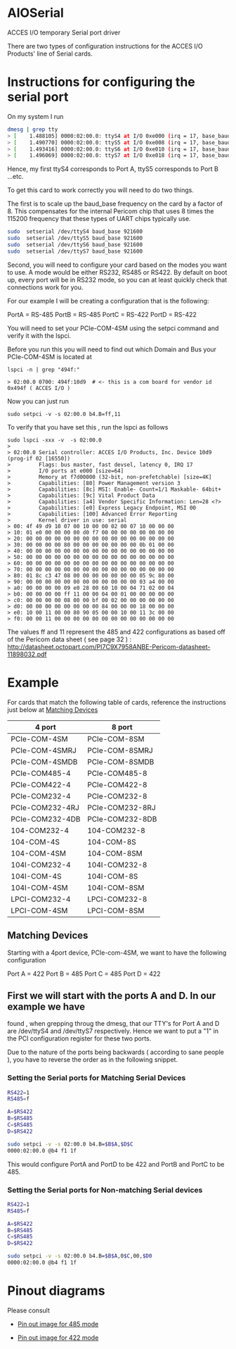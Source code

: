 # AIOSerial
ACCES I/O temporary Serial port driver

There are two types of configuration instructions for the ACCES I/O
Products' line of Serial cards.




# Instructions for configuring the serial port

On my system I run


```bash
dmesg | grep tty
> [    1.488105] 0000:02:00.0: ttyS4 at I/O 0xe000 (irq = 17, base_baud = 921600) is a ST16650
> [    1.490770] 0000:02:00.0: ttyS5 at I/O 0xe008 (irq = 17, base_baud = 921600) is a ST16650
> [    1.493416] 0000:02:00.0: ttyS6 at I/O 0xe010 (irq = 17, base_baud = 921600) is a ST16650
> [    1.496069] 0000:02:00.0: ttyS7 at I/O 0xe018 (irq = 17, base_baud = 921600) is a ST16650
```

Hence, my first ttyS4 corresponds to Port A, ttyS5 corresponds to Port B ...etc.


To get this card to work correctly you will need to do two things.

The first is to scale up the baud_base frequency on the card by a factor of 8. This compensates for the internal Pericom chip that uses 8 times the 115200 frequency that these types of UART chips typically use.

```bash
sudo  setserial /dev/ttyS4 baud_base 921600
sudo  setserial /dev/ttyS5 baud_base 921600
sudo  setserial /dev/ttyS6 baud_base 921600
sudo  setserial /dev/ttyS7 baud_base 921600
```

Second, you will need to configure your card based on the modes you want to use. A mode would be either RS232, RS485 or RS422.  By default on boot up, every port will be in RS232 mode, so you can at least quickly check that connections work for you.


For our example I will be creating a configuration that is the following:

PortA = RS-485
PortB = RS-485
PortC = RS-422
PortD = RS-422

You will need to set your PCIe-COM-4SM  using the setpci command and verify it with the lspci.

Before you run this you will need to find out which Domain and Bus your PCIe-COM-4SM is located at

```
lspci -n | grep "494f:"

> 02:00.0 0700: 494f:10d9  # <- this is a com board for vendor id 0x494f ( ACCES I/O )
```


Now you can just run

```
sudo setpci -v -s 02:00.0 b4.B=ff,11
```

To verify that you have set this , run the lspci as follows

```
sudo lspci -xxx -v  -s 02:00.0      
>
> 02:00.0 Serial controller: ACCES I/O Products, Inc. Device 10d9 (prog-if 02 [16550])
>         Flags: bus master, fast devsel, latency 0, IRQ 17
>         I/O ports at e000 [size=64]
>         Memory at f7d00000 (32-bit, non-prefetchable) [size=4K]
>         Capabilities: [80] Power Management version 3
>         Capabilities: [8c] MSI: Enable- Count=1/1 Maskable- 64bit+
>         Capabilities: [9c] Vital Product Data
>         Capabilities: [a4] Vendor Specific Information: Len=28 <?>
>         Capabilities: [e0] Express Legacy Endpoint, MSI 00
>         Capabilities: [100] Advanced Error Reporting
>         Kernel driver in use: serial
> 00: 4f 49 d9 10 07 00 10 00 00 02 00 07 10 00 00 00
> 10: 01 e0 00 00 00 00 d0 f7 00 00 00 00 00 00 00 00
> 20: 00 00 00 00 00 00 00 00 00 00 00 00 00 00 00 00
> 30: 00 00 00 00 80 00 00 00 00 00 00 00 0b 01 00 00
> 40: 00 00 00 00 00 00 00 00 00 00 00 00 00 00 00 00
> 50: 00 00 00 00 00 00 00 00 00 00 00 00 00 00 00 00
> 60: 00 00 00 00 00 00 00 00 00 00 00 00 00 00 00 00
> 70: 00 00 00 00 00 00 00 00 00 00 00 00 00 00 00 00
> 80: 01 8c c3 47 08 00 00 00 00 00 00 00 05 9c 80 00
> 90: 00 00 00 00 00 00 00 00 00 00 00 00 03 a4 00 00
> a0: 00 00 00 00 09 e0 28 00 60 10 00 04 71 02 00 04
> b0: 00 00 00 00 ff 11 00 00 04 00 01 00 00 00 00 00
> c0: 00 00 00 00 08 00 00 bf 00 02 00 00 00 00 00 00
> d0: 00 00 00 00 00 00 00 00 84 00 00 00 18 00 00 00
> e0: 10 00 11 00 00 80 90 05 00 00 10 00 11 3c 00 00
> f0: 00 00 11 00 00 00 00 00 00 00 00 00 00 00 00 00
```

The values ff and 11 represent the 485 and 422 configurations as based off of the Pericom data sheet ( see page 32 ) : http://datasheet.octopart.com/PI7C9X7958ANBE-Pericom-datasheet-11898032.pdf


# Example

For cards that match the following table of cards, reference the instructions just below at [Matching Devices](#MatchingDevices)

| 4 port           |  8 port             | 
| -------------    | ------------------- | 
| PCIe-COM-4SM     | PCIe-COM-8SM      | 
| PCIe-COM-4SMRJ   | PCIe-COM-8SMRJ    | 
| PCIe-COM-4SMDB   | PCIe-COM-8SMDB    | 
| PCIe-COM485-4    | PCIe-COM485-8     | 
| PCIe-COM422-4    | PCIe-COM422-8     | 
| PCIe-COM232-4    | PCIe-COM232-8     | 
| PCIe-COM232-4RJ  | PCIe-COM232-8RJ   | 
| PCIe-COM232-4DB  | PCIe-COM232-8DB   | 
| 104-COM232-4     | 104-COM232-8      | 
| 104-COM-4S       | 104-COM-8S        | 
| 104-COM-4SM      | 104-COM-8SM       | 
| 104I-COM232-4    | 104I-COM232-8     | 
| 104I-COM-4S      | 104I-COM-8S       | 
| 104I-COM-4SM     | 104I-COM-8SM      | 
| LPCI-COM232-4    | LPCI-COM232-8     | 
| LPCI-COM-4SM     | LPCI-COM-8SM      |


## <a name="MatchingDevices"></a>Matching Devices
Starting with a 4port device, PCIe-com-4SM, we want to have the following configuration

Port A = 422
Port B = 485
Port C = 485
Port D = 422


## First we will start with the ports A and D.  In our example we have
found , when grepping throug the dmesg, that our TTY's for Port A
and D are /dev/ttyS4 and /dev/ttyS7 respectively. Hence we want to put
a "1" in the PCI configuration register for these two ports.

Due to the nature of the ports being backwards ( according to sane
people ), you have to reverse the order as in the following snippet.

### Setting the Serial ports for Matching Serial Devices
```bash
RS422=1
RS485=f

A=$RS422 
B=$RS485
C=$RS485
D=$RS422

sudo setpci -v -s 02:00.0 b4.B=$B$A,$D$C
0000:02:00.0 @b4 f1 1f
```

This would configure PortA and PortD to be 422 and PortB and PortC to
be 485. 


### Setting the Serial ports for Non-matching Serial devices


```bash
RS422=1
RS485=f

A=$RS422 
B=$RS485
C=$RS485
D=$RS422

sudo setpci -v -s 02:00.0 b4.B=$B$A,0$C,00,$D0
0000:02:00.0 @b4 f1 1f
```


# Pinout diagrams

Please consult 

- [Pin out image for 485 mode](Pics/RS485_PortA_to_PortB.jpg )

- [Pin out image for 422 mode](Pics/RS422_FullDuplex.jpg)
